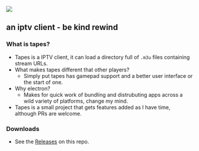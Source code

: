 <image src=https://github.com/scramble45/tapes/blob/main/images/tapes.svg>

## an iptv client - be kind rewind

### What is tapes?
  - Tapes is a IPTV client, it can load a directory full of `.m3u` files containing stream URLs.
  - What makes tapes different that other players?
    - Simply put tapes has gamepad support and a better user interface or the start of one.
  - Why electron?
    - Makes for quick work of bundling and distrubuting apps across a wild variety of platforms, change my mind.
  - Tapes is a small project that gets features added as I have time, although PRs are welcome.
  
  
### Downloads
  - See the [Releases](https://github.com/scramble45/tapes/releases) on this repo.

